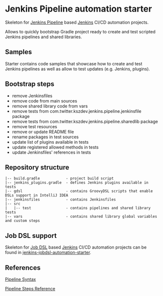 # Jenkins Pipeline automation starter 

Skeleton for [Jenkins Pipeline](https://plugins.jenkins.io/workflow-aggregator) based [Jenkins](https://jenkins.io/) CI/CD automation projects.

Allows to quickly bootstrap Gradle project ready to create and test scripted Jenkins pipelines and shared libraries.

## Samples

Starter contains code samples that showcase how to create and test Jenkins pipelines as well as allow to test updates (e.g. Jenkins, plugins).

## Bootstrap steps

* remove Jenkinsfiles
* remove code from main sources
* remove shared library code from vars
* remove tests from com.twitter.kszdev.jenkins.pipeline.jenkinsfile package
* remove tests from com.twitter.kszdev.jenkins.pipeline.sharedlib package
* remove test resources
* remove or update README file
* rename packages in test sources
* update list of plugins available in tests
* update registered allowed methods in tests
* update Jenkinsfiles' references in tests

## Repository structure

```
|-- build.gradle            - project build script
|-- jenkins_plugins.gradle  - defines Jenkins plugins available in tests
|-- gdsl                    - contains GroovyDSL scripts that enable DSLs support in IntelliJ IDEA 
|-- jenkinsfiles            - contains Jenkinsfiles
|-- src
|   |-- test                - contains pipelines and shared library tests
|-- vars                    - contains shared library global variables and custom steps
```

## Job DSL support

Skeleton for [Job DSL](https://github.com/jenkinsci/job-dsl-plugin) based [Jenkins](https://jenkins.io/) CI/CD automation projects can be found in [jenkins-jobdsl-automation-starter](https://github.com/kamilszymanski/jenkins-jobdsl-automation-starter).

## References

[Pipeline Syntax](https://jenkins.io/doc/book/pipeline/syntax/)

[Pipeline Steps Reference](https://jenkins.io/doc/pipeline/steps/)

